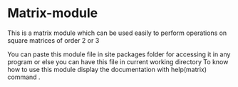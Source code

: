 # Matrix-module
This is a matrix module which can be used easily to perform operations on square matrices of order 2 or 3

You can paste this module file in site packages folder for accessing it  in any program or else you can have this file in current working directory
To know how to use this module display the documentation with help(matrix) command . 
